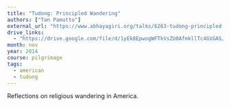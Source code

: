 ```yaml
---
title: "Tudong: Principled Wandering"
authors: ["Tan Pamutto"]
external_url: "https://www.abhayagiri.org/talks/6263-tudong-principled-wandering"
drive_links:
  - "https://drive.google.com/file/d/1yEk8EpwogWFTkVsZU0AfmkllTc4GVGAS/view?usp=drivesdk"
month: nov
year: 2014
course: pilgrimage
tags:
  - american
  - tudong
---
```


Reflections on religious wandering in America.
